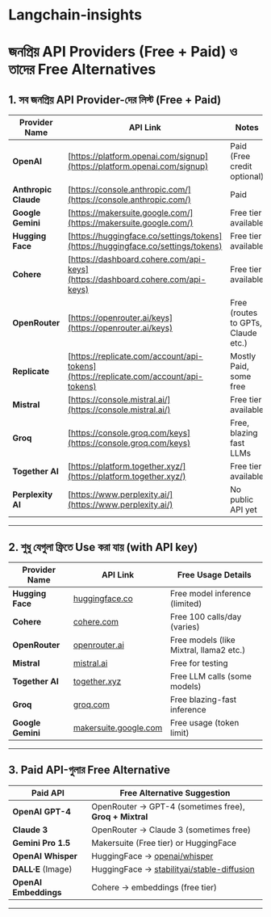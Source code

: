 # Langchain-insights

# জনপ্রিয় API Providers (Free + Paid) ও তাদের Free Alternatives

##  1. সব জনপ্রিয় API Provider-দের লিস্ট (Free + Paid)

| Provider Name        | API Link                                                                             | Notes                              |
| -------------------- | ------------------------------------------------------------------------------------ | ---------------------------------- |
| **OpenAI**           | [https://platform.openai.com/signup](https://platform.openai.com/signup)             | Paid (Free credit optional)        |
| **Anthropic Claude** | [https://console.anthropic.com/](https://console.anthropic.com/)                     | Paid                               |
| **Google Gemini**    | [https://makersuite.google.com/](https://makersuite.google.com/)                     | Free tier available                |
| **Hugging Face**     | [https://huggingface.co/settings/tokens](https://huggingface.co/settings/tokens)     | Free tier available                |
| **Cohere**           | [https://dashboard.cohere.com/api-keys](https://dashboard.cohere.com/api-keys)       | Free tier available                |
| **OpenRouter**       | [https://openrouter.ai/keys](https://openrouter.ai/keys)                             | Free (routes to GPTs, Claude etc.) |
| **Replicate**        | [https://replicate.com/account/api-tokens](https://replicate.com/account/api-tokens) | Mostly Paid, some free             |
| **Mistral**          | [https://console.mistral.ai/](https://console.mistral.ai/)                           | Free tier available                |
| **Groq**             | [https://console.groq.com/keys](https://console.groq.com/keys)                       | Free, blazing fast LLMs            |
| **Together AI**      | [https://platform.together.xyz/](https://platform.together.xyz/)                     | Free tier available                |
| **Perplexity AI**    | [https://www.perplexity.ai/](https://www.perplexity.ai/)                             | No public API yet                  |

---

##  2. শুধু যেগুলা ফ্রিতে Use করা যায় (with API key)

| Provider Name     | API Link                                                 | Free Usage Details                      |
| ----------------- | -------------------------------------------------------- | --------------------------------------- |
| **Hugging Face**  | [huggingface.co](https://huggingface.co/settings/tokens) | Free model inference (limited)          |
| **Cohere**        | [cohere.com](https://dashboard.cohere.com/api-keys)      | Free 100 calls/day (varies)             |
| **OpenRouter**    | [openrouter.ai](https://openrouter.ai/keys)              | Free models (like Mixtral, llama2 etc.) |
| **Mistral**       | [mistral.ai](https://console.mistral.ai/)                | Free for testing                        |
| **Together AI**   | [together.xyz](https://platform.together.xyz/)           | Free LLM calls (some models)            |
| **Groq**          | [groq.com](https://console.groq.com/keys)                | Free blazing-fast inference             |
| **Google Gemini** | [makersuite.google.com](https://makersuite.google.com/)  | Free usage (token limit)                |

---

##  3. Paid API-গুলার Free Alternative

| Paid API              | Free Alternative Suggestion                                                                       |
| --------------------- | ------------------------------------------------------------------------------------------------- |
| **OpenAI GPT-4**      | OpenRouter → GPT-4 (sometimes free), **Groq + Mixtral**                                           |
| **Claude 3**          | OpenRouter → Claude 3 (sometimes free)                                                            |
| **Gemini Pro 1.5**    | Makersuite (Free tier) or HuggingFace                                                             |
| **OpenAI Whisper**    | HuggingFace → [openai/whisper](https://huggingface.co/openai/whisper)                             |
| **DALL·E** (Image)    | HuggingFace → [stabilityai/stable-diffusion](https://huggingface.co/stabilityai/stable-diffusion) |
| **OpenAI Embeddings** | Cohere → embeddings (free tier)                                                                   |

---

